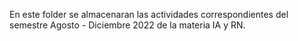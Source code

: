 En este folder se almacenaran las actividades correspondientes del semestre Agosto - Diciembre 2022 de la materia IA y RN.
